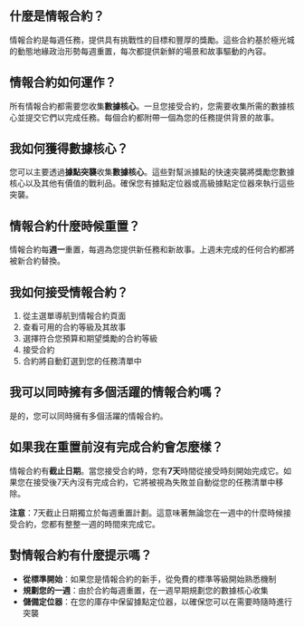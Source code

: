 ## 什麼是情報合約？
情報合約是每週任務，提供具有挑戰性的目標和豐厚的獎勵。這些合約基於極光城的動態地緣政治形勢每週重置，每次都提供新鮮的場景和故事驅動的內容。

## 情報合約如何運作？
所有情報合約都需要您收集**數據核心**。一旦您接受合約，您需要收集所需的數據核心並提交它們以完成任務。每個合約都附帶一個為您的任務提供背景的故事。

## 我如何獲得數據核心？
您可以主要透過**據點突襲**收集**數據核心**。這些對幫派據點的快速突襲將獎勵您數據核心以及其他有價值的戰利品。確保您有據點定位器或高級據點定位器來執行這些突襲。

## 情報合約什麼時候重置？
情報合約每**週一**重置，每週為您提供新任務和新故事。上週未完成的任何合約都將被新合約替換。

## 我如何接受情報合約？
1. 從主選單導航到情報合約頁面
2. 查看可用的合約等級及其故事
3. 選擇符合您預算和期望獎勵的合約等級
4. 接受合約
5. 合約將自動釘選到您的任務清單中

## 我可以同時擁有多個活躍的情報合約嗎？
是的，您可以同時擁有多個活躍的情報合約。

## 如果我在重置前沒有完成合約會怎麼樣？
情報合約有**截止日期**。當您接受合約時，您有**7天**時間從接受時刻開始完成它。如果您在接受後7天內沒有完成合約，它將被視為失敗並自動從您的任務清單中移除。

**注意**：7天截止日期獨立於每週重置計劃。這意味著無論您在一週中的什麼時候接受合約，您都有整整一週的時間來完成它。
 
## 對情報合約有什麼提示嗎？
- **從標準開始**：如果您是情報合約的新手，從免費的標準等級開始熟悉機制
- **規劃您的一週**：由於合約每週重置，在一週早期規劃您的數據核心收集
- **儲備定位器**：在您的庫存中保留據點定位器，以確保您可以在需要時隨時進行突襲
